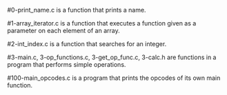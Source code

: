 #0-print_name.c is a function that prints a name.

#1-array_iterator.c is a function that executes a function given as a parameter on each element of an array.

#2-int_index.c is a function that searches for an integer.

#3-main.c, 3-op_functions.c, 3-get_op_func.c, 3-calc.h are functions in a program that performs simple operations.

#100-main_opcodes.c is a program that prints the opcodes of its own main function.
